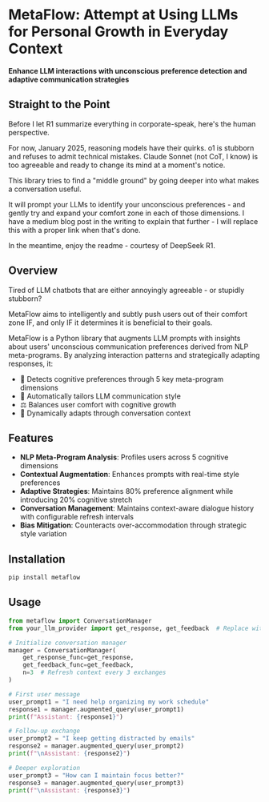 # MetaFlow: Attempt at Using LLMs for Personal Growth in Everyday Context  

**Enhance LLM interactions with unconscious preference detection and adaptive communication strategies**  

## Straight to the Point
Before I let R1 summarize everything in corporate-speak, here's the human perspective. 

For now, January 2025, reasoning models have their quirks. o1 is stubborn and refuses to admit technical mistakes. Claude Sonnet (not CoT, I know) is too agreeable and ready to change its mind at a moment's notice.

This library tries to find a "middle ground" by going deeper into what makes a conversation useful. 

It will prompt your LLMs to identify your unconscious preferences - and gently try and expand your comfort zone in each of those dimensions. I have a medium blog post in the writing to explain that further - I will replace this with a proper link when that's done.

In the meantime, enjoy the readme - courtesy of DeepSeek R1.

## Overview  
Tired of LLM chatbots that are either annoyingly agreeable - or stupidly stubborn?

MetaFlow aims to intelligently and subtly push users out of their comfort zone IF, and only IF it determines it is beneficial to their goals.

MetaFlow is a Python library that augments LLM prompts with insights about users' unconscious communication preferences derived from NLP meta-programs. By analyzing interaction patterns and strategically adapting responses, it:  
- 🧠 Detects cognitive preferences through 5 key meta-program dimensions  
- 🤖 Automatically tailors LLM communication style  
- ⚖️ Balances user comfort with cognitive growth   
- 🔄 Dynamically adapts through conversation context  

## Features  
- **NLP Meta-Program Analysis**: Profiles users across 5 cognitive dimensions  
- **Contextual Augmentation**: Enhances prompts with real-time style preferences  
- **Adaptive Strategies**: Maintains 80% preference alignment while introducing 20% cognitive stretch  
- **Conversation Management**: Maintains context-aware dialogue history with configurable refresh intervals  
- **Bias Mitigation**: Counteracts over-accommodation through strategic style variation  

## Installation  
```bash  
pip install metaflow  
```

## Usage

```python
from metaflow import ConversationManager  
from your_llm_provider import get_response, get_feedback  # Replace with actual LLM functions, according to your provider's API documentation 

# Initialize conversation manager  
manager = ConversationManager(
    get_response_func=get_response,
    get_feedback_func=get_feedback,
    n=3  # Refresh context every 3 exchanges
)

# First user message
user_prompt1 = "I need help organizing my work schedule"
response1 = manager.augmented_query(user_prompt1)
print(f"Assistant: {response1}")

# Follow-up exchange
user_prompt2 = "I keep getting distracted by emails"
response2 = manager.augmented_query(user_prompt2)
print(f"\nAssistant: {response2}")

# Deeper exploration
user_prompt3 = "How can I maintain focus better?"
response3 = manager.augmented_query(user_prompt3)
print(f"\nAssistant: {response3}")
```


